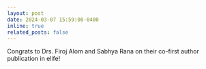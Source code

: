 ```yaml
---
layout: post
date: 2024-03-07 15:59:00-0400
inline: true
related_posts: false
---
```


Congrats to Drs. Firoj Alom and Sabhya Rana on their co-first author publication in elife! 
